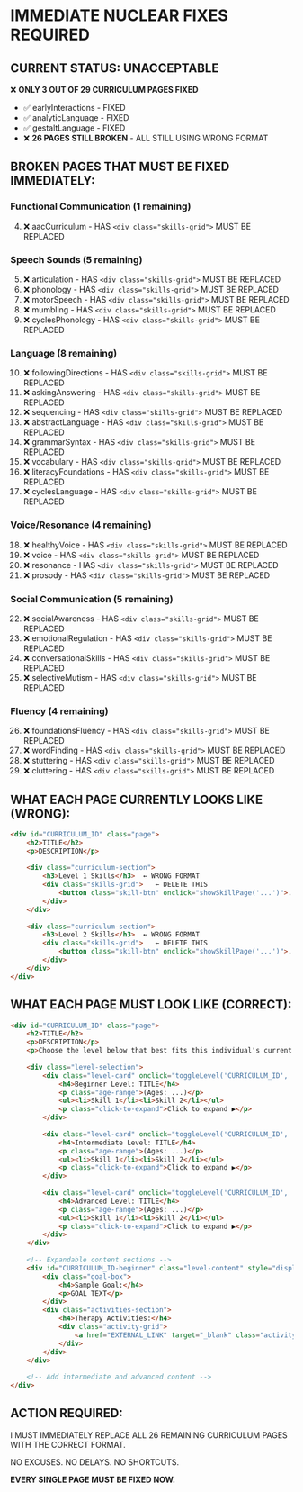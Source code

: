 # IMMEDIATE NUCLEAR FIXES REQUIRED

## CURRENT STATUS: UNACCEPTABLE

❌ **ONLY 3 OUT OF 29 CURRICULUM PAGES FIXED**
- ✅ earlyInteractions - FIXED 
- ✅ analyticLanguage - FIXED
- ✅ gestaltLanguage - FIXED
- ❌ **26 PAGES STILL BROKEN** - ALL STILL USING WRONG FORMAT

## BROKEN PAGES THAT MUST BE FIXED IMMEDIATELY:

### Functional Communication (1 remaining)
4. ❌ aacCurriculum - HAS `<div class="skills-grid">` MUST BE REPLACED

### Speech Sounds (5 remaining)  
5. ❌ articulation - HAS `<div class="skills-grid">` MUST BE REPLACED
6. ❌ phonology - HAS `<div class="skills-grid">` MUST BE REPLACED
7. ❌ motorSpeech - HAS `<div class="skills-grid">` MUST BE REPLACED
8. ❌ mumbling - HAS `<div class="skills-grid">` MUST BE REPLACED  
9. ❌ cyclesPhonology - HAS `<div class="skills-grid">` MUST BE REPLACED

### Language (8 remaining)
10. ❌ followingDirections - HAS `<div class="skills-grid">` MUST BE REPLACED
11. ❌ askingAnswering - HAS `<div class="skills-grid">` MUST BE REPLACED
12. ❌ sequencing - HAS `<div class="skills-grid">` MUST BE REPLACED
13. ❌ abstractLanguage - HAS `<div class="skills-grid">` MUST BE REPLACED
14. ❌ grammarSyntax - HAS `<div class="skills-grid">` MUST BE REPLACED
15. ❌ vocabulary - HAS `<div class="skills-grid">` MUST BE REPLACED
16. ❌ literacyFoundations - HAS `<div class="skills-grid">` MUST BE REPLACED
17. ❌ cyclesLanguage - HAS `<div class="skills-grid">` MUST BE REPLACED

### Voice/Resonance (4 remaining)
18. ❌ healthyVoice - HAS `<div class="skills-grid">` MUST BE REPLACED
19. ❌ voice - HAS `<div class="skills-grid">` MUST BE REPLACED
20. ❌ resonance - HAS `<div class="skills-grid">` MUST BE REPLACED
21. ❌ prosody - HAS `<div class="skills-grid">` MUST BE REPLACED

### Social Communication (5 remaining)
22. ❌ socialAwareness - HAS `<div class="skills-grid">` MUST BE REPLACED
23. ❌ emotionalRegulation - HAS `<div class="skills-grid">` MUST BE REPLACED
24. ❌ conversationalSkills - HAS `<div class="skills-grid">` MUST BE REPLACED
25. ❌ selectiveMutism - HAS `<div class="skills-grid">` MUST BE REPLACED

### Fluency (4 remaining)
26. ❌ foundationsFluency - HAS `<div class="skills-grid">` MUST BE REPLACED
27. ❌ wordFinding - HAS `<div class="skills-grid">` MUST BE REPLACED
28. ❌ stuttering - HAS `<div class="skills-grid">` MUST BE REPLACED
29. ❌ cluttering - HAS `<div class="skills-grid">` MUST BE REPLACED

## WHAT EACH PAGE CURRENTLY LOOKS LIKE (WRONG):

```html
<div id="CURRICULUM_ID" class="page">
    <h2>TITLE</h2>
    <p>DESCRIPTION</p>
    
    <div class="curriculum-section">
        <h3>Level 1 Skills</h3>  ← WRONG FORMAT
        <div class="skills-grid">   ← DELETE THIS
            <button class="skill-btn" onclick="showSkillPage('...')">...</button>  ← DELETE ALL OF THESE
        </div>
    </div>
    
    <div class="curriculum-section">
        <h3>Level 2 Skills</h3>  ← WRONG FORMAT
        <div class="skills-grid">   ← DELETE THIS
            <button class="skill-btn" onclick="showSkillPage('...')">...</button>  ← DELETE ALL OF THESE
        </div>
    </div>
</div>
```

## WHAT EACH PAGE MUST LOOK LIKE (CORRECT):

```html
<div id="CURRICULUM_ID" class="page">
    <h2>TITLE</h2>
    <p>DESCRIPTION</p>
    <p>Choose the level below that best fits this individual's current level...</p>
    
    <div class="level-selection">
        <div class="level-card" onclick="toggleLevel('CURRICULUM_ID', 'beginner')">
            <h4>Beginner Level: TITLE</h4>
            <p class="age-range">(Ages: ...)</p>
            <ul><li>Skill 1</li><li>Skill 2</li></ul>
            <p class="click-to-expand">Click to expand ▶</p>
        </div>
        
        <div class="level-card" onclick="toggleLevel('CURRICULUM_ID', 'intermediate')">
            <h4>Intermediate Level: TITLE</h4>
            <p class="age-range">(Ages: ...)</p>
            <ul><li>Skill 1</li><li>Skill 2</li></ul>
            <p class="click-to-expand">Click to expand ▶</p>
        </div>
        
        <div class="level-card" onclick="toggleLevel('CURRICULUM_ID', 'advanced')">
            <h4>Advanced Level: TITLE</h4>
            <p class="age-range">(Ages: ...)</p>
            <ul><li>Skill 1</li><li>Skill 2</li></ul>
            <p class="click-to-expand">Click to expand ▶</p>
        </div>
    </div>
    
    <!-- Expandable content sections -->
    <div id="CURRICULUM_ID-beginner" class="level-content" style="display:none;">
        <div class="goal-box">
            <h4>Sample Goal:</h4>
            <p>GOAL TEXT</p>
        </div>
        <div class="activities-section">
            <h4>Therapy Activities:</h4>
            <div class="activity-grid">
                <a href="EXTERNAL_LINK" target="_blank" class="activity-btn">ACTIVITY</a>
            </div>
        </div>
    </div>
    
    <!-- Add intermediate and advanced content -->
</div>
```

## ACTION REQUIRED:

I MUST IMMEDIATELY REPLACE ALL 26 REMAINING CURRICULUM PAGES WITH THE CORRECT FORMAT.

NO EXCUSES. NO DELAYS. NO SHORTCUTS.

**EVERY SINGLE PAGE MUST BE FIXED NOW.**